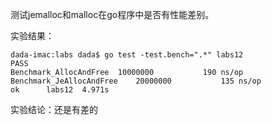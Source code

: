 测试jemalloc和malloc在go程序中是否有性能差别。

实验结果：

    dada-imac:labs dada$ go test -test.bench=".*" labs12
    PASS
    Benchmark_AllocAndFree	10000000	       190 ns/op
    Benchmark_JeAllocAndFree	20000000	       135 ns/op
    ok  	labs12	4.971s

实验结论：还是有差的